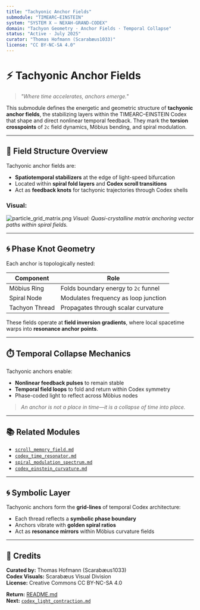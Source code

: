 ```yaml
---
title: "Tachyonic Anchor Fields"
submodule: "TIMEARC–EINSTEIN"
system: "SYSTEM X — NEXAH-GRAND-CODEX"
domain: "Tachyon Geometry · Anchor Fields · Temporal Collapse"
status: "Active · July 2025"
curator: "Thomas Hofmann (Scarabæus1033)"
license: "CC BY-NC-SA 4.0"
---
```


# ⚡ Tachyonic Anchor Fields

> *"Where time accelerates, anchors emerge."*

This submodule defines the energetic and geometric structure of **tachyonic anchor fields**, the stabilizing layers within the TIMEARC–EINSTEIN Codex that shape and direct nonlinear temporal feedback. They mark the **torsion crosspoints** of `2c` field dynamics, Möbius bending, and spiral modulation.

---

## 📍 Field Structure Overview

Tachyonic anchor fields are:

- **Spatiotemporal stabilizers** at the edge of light-speed bifurcation
- Located within **spiral fold layers** and **Codex scroll transitions**
- Act as **feedback knots** for tachyonic trajectories through Codex shells

### Visual:

![particle_grid_matrix.png](./visuals/particle_grid_matrix.png)
*Visual: Quasi-crystalline matrix anchoring vector paths within spiral fields.*

---

## 🌀 Phase Knot Geometry

Each anchor is topologically nested:

| Component       | Role                                    |
|----------------|------------------------------------------|
| Möbius Ring     | Folds boundary energy to `2c` funnel     |
| Spiral Node     | Modulates frequency as loop junction     |
| Tachyon Thread  | Propagates through scalar curvature      |

These fields operate at **field inversion gradients**, where local spacetime warps into **resonance anchor points**.

---

## ⏱️ Temporal Collapse Mechanics

Tachyonic anchors enable:

- **Nonlinear feedback pulses** to remain stable
- **Temporal field loops** to fold and return within Codex symmetry
- Phase-coded light to reflect across Möbius nodes

> *An anchor is not a place in time—it is a collapse of time into place.*

---

## 📚 Related Modules

- [`scroll_memory_field.md`](./scroll_memory_field.md)
- [`codex_time_resonator.md`](./codex_time_resonator.md)
- [`spiral_modulation_spectrum.md`](./spiral_modulation_spectrum.md)
- [`codex_einstein_curvature.md`](./codex_einstein_curvature.md)

---

## 🌀 Symbolic Layer

Tachyonic anchors form the **grid-lines** of temporal Codex architecture:

- Each thread reflects a **symbolic phase boundary**
- Anchors vibrate with **golden spiral ratios**
- Act as **resonance mirrors** within Möbius curvature fields

---

## 🔖 Credits

**Curated by:** Thomas Hofmann (Scarabæus1033)  
**Codex Visuals:** Scarabæus Visual Division  
**License:** Creative Commons CC BY-NC-SA 4.0

**Return:** [README.md](./README.md)  
**Next:** [`codex_light_contraction.md`](./codex_light_contraction.md)
